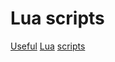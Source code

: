 # Lua scripts

[Useful](https://github.com/LewisJEllis/awesome-lua) [Lua](https://www.lua.org/start.html) [scripts](https://forums.x-plane.org/index.php?/forums/forum/336-useful-lua-scripts/)
